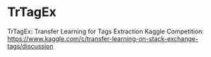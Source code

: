 # TrTagEx
TrTagEx: Transfer Learning for Tags Extraction 
Kaggle Competition: https://www.kaggle.com/c/transfer-learning-on-stack-exchange-tags/discussion
